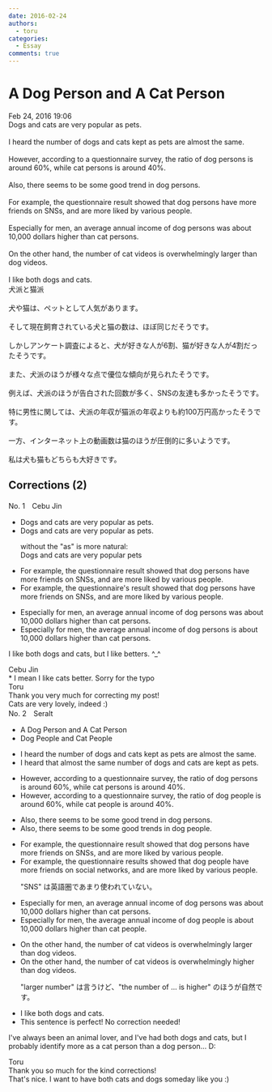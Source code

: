 ```yaml
---
date: 2016-02-24
authors:
  - toru
categories:
  - Essay
comments: true
---
```


# A Dog Person and A Cat Person
<div class="date">Feb 24, 2016 19:06</div>
<div id="post"><div id="body_show_ori">
Dogs and cats are very popular as pets.<br/><br/>I heard the number of dogs and cats kept as pets are almost the same.<br/><br/>However, according to a questionnaire survey, the ratio of dog persons is around 60%, while cat persons is around 40%.<br/><br/>Also, there seems to be some good trend in dog persons.<br/><br/>For example, the questionnaire result showed that dog persons have more friends on SNSs, and are more liked by various people.<br/><br/>Especially for men, an average annual income of dog persons was about 10,000 dollars higher than cat persons.<br/><br/>On the other hand, the number of cat videos is overwhelmingly larger than dog videos.<br/><br/>I like both dogs and cats.
</div></div>

<!-- more -->

<div id="post_ja"><div id="body_show_mo">
犬派と猫派<br/><br/>犬や猫は、ペットとして人気があります。<br/><br/>そして現在飼育されている犬と猫の数は、ほぼ同じだそうです。<br/><br/>しかしアンケート調査によると、犬が好きな人が6割、猫が好きな人が4割だったそうです。<br/><br/>また、犬派のほうが様々な点で優位な傾向が見られたそうです。<br/><br/>例えば、犬派のほうが告白された回数が多く、SNSの友達も多かったそうです。<br/><br/>特に男性に関しては、犬派の年収が猫派の年収よりも約100万円高かったそうです。<br/><br/>一方、インターネット上の動画数は猫のほうが圧倒的に多いようです。<br/><br/>私は犬も猫もどちらも大好きです。
</div></div>

## Corrections (2)
<div id="block"><div class="first_name"> No. 1　<span class="just_name">Cebu Jin</span></div><div id="block2">
<ul class="correction_field">
<li class="incorrect">Dogs and cats are very popular as pets.</li>
<li class="corrected correct">
Dogs and cats are very popular as pets.
<p class="correction_comment">without the "as" is more natural:<br/>Dogs and cats are very popular pets</p>
</li>
</ul>
<ul class="correction_field">
<li class="incorrect">For example, the questionnaire result showed that dog persons have more friends on SNSs, and are more liked by various people.</li>
<li class="corrected correct">
For example, the questionnaire<span class="f_red">'s</span> result showed that dog persons have more friends on SNSs, and are more liked by various people.
</li>
</ul>
<ul class="correction_field">
<li class="incorrect">Especially for men, an average annual income of dog persons was about 10,000 dollars higher than cat persons.</li>
<li class="corrected correct">
Especially for men, <span class="f_red">the</span> average annual income of dog persons <span class="f_red">is</span> about 10,000 dollars higher than cat persons.
</li>
</ul>
<p class="comment_small">
 I like both dogs and cats, but I like betters. ^_^
</p>

</div><div class="name"><span class="just_name">Cebu Jin</span><br>
* I mean I like cats better. Sorry for the typo
</div>
<div class="name"><span class="just_name">Toru</span><br>
Thank you very much for correcting my post!<br/>Cats are very lovely, indeed :)
</div>
</div>
<div id="block"><div class="first_name"> No. 2　<span class="just_name">Seralt</span></div><div id="block2">
<ul class="correction_field">
<li class="incorrect">A Dog Person and A Cat Person</li>
<li class="corrected correct">
Dog <span class="f_blue">People </span>and Cat <span class="f_blue">People</span>
</li>
</ul>
<ul class="correction_field">
<li class="incorrect">I heard the number of dogs and cats kept as pets are almost the same.</li>
<li class="corrected correct">
I heard <span class="f_blue">that almost the same number of </span>dogs and cats <span class="f_blue">are </span>kept as pets.
</li>
</ul>
<ul class="correction_field">
<li class="incorrect">However, according to a questionnaire survey, the ratio of dog persons is around 60%, while cat persons is around 40%.</li>
<li class="corrected correct">
However, according to a questionnaire survey, the ratio of dog <span class="f_red">people</span> is around 60%, while cat <span class="f_red">people</span> is around 40%.
</li>
</ul>
<ul class="correction_field">
<li class="incorrect">Also, there seems to be some good trend in dog persons.</li>
<li class="corrected correct">
Also, there seems to be some good trend<span class="f_red">s</span> in dog <span class="f_red">people</span>.
</li>
</ul>
<ul class="correction_field">
<li class="incorrect">For example, the questionnaire result showed that dog persons have more friends on SNSs, and are more liked by various people.</li>
<li class="corrected correct">
For example, the questionnaire result<span class="f_red">s</span> showed that dog <span class="f_red">people </span>have more friends on <span class="f_blue">social networks</span>, and are more liked by various people.
<p class="correction_comment">"SNS" は英語圏であまり使われていない。</p>
</li>
</ul>
<ul class="correction_field">
<li class="incorrect">Especially for men, an average annual income of dog persons was about 10,000 dollars higher than cat persons.</li>
<li class="corrected correct">
Especially for men, <span class="f_red">the</span> average annual income of dog <span class="f_red">people is </span>about 10,000 dollars higher than cat <span class="f_red">people</span>.
</li>
</ul>
<ul class="correction_field">
<li class="incorrect">On the other hand, the number of cat videos is overwhelmingly larger than dog videos.</li>
<li class="corrected correct">
On the other hand, the number of cat videos is overwhelmingly <span class="f_blue">higher</span> than dog videos.
<p class="correction_comment">"larger number" は言うけど、"the number of ... is higher" のほうが自然です。</p>
</li>
</ul>
<ul class="correction_field">
<li class="incorrect">I like both dogs and cats.</li>
<li class="corrected perfect">This sentence is perfect! No correction needed!</li>
</ul>
<p class="comment_small">
 I've always been an animal lover, and I've had both dogs and cats, but I probably identify more as a cat person than a dog person... D:
</p>

</div><div class="name"><span class="just_name">Toru</span><br>
Thank you so much for the kind corrections!<br/>That's nice. I want to have both cats and dogs someday like you :)
</div>
</div>
